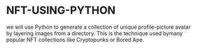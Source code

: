 # NFT-USING-PYTHON
we will use Python to generate a collection of unique profile-picture avatar by layering images from a directory. This is the technique used bymany popular NFT collections like Cryptopunks or Bored Ape.
